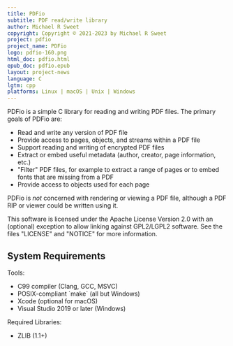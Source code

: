 ```yaml
---
title: PDFio
subtitle: PDF read/write library
author: Michael R Sweet
copyright: Copyright © 2021-2023 by Michael R Sweet
project: pdfio
project_name: PDFio
logo: pdfio-160.png
html_doc: pdfio.html
epub_doc: pdfio.epub
layout: project-news
language: C
lgtm: cpp
platforms: Linux | macOS | Unix | Windows
---
```


PDFio is a simple C library for reading and writing PDF files.  The primary goals of PDFio are:

- Read and write any version of PDF file
- Provide access to pages, objects, and streams within a PDF file
- Support reading and writing of encrypted PDF files
- Extract or embed useful metadata (author, creator, page information, etc.)
- "Filter" PDF files, for example to extract a range of pages or to embed fonts that are missing from a PDF
- Provide access to objects used for each page

PDFio is *not* concerned with rendering or viewing a PDF file, although a PDF RIP or viewer could be written using it.

This software is licensed under the Apache License Version 2.0 with an (optional) exception to allow linking against GPL2/LGPL2 software.  See the files "LICENSE" and "NOTICE" for more information.

<div class="border bg20 px-3 py-2">
  <h2>System Requirements</h2>

  <p>Tools:</p>
  <ul>
    <li>C99 compiler (Clang, GCC, MSVC)</li>
    <li>POSIX-compliant `make` (all but Windows)</li>
    <li>Xcode (optional for macOS)</li>
    <li>Visual Studio 2019 or later (Windows)</li>
  </ul>

  <p>Required Libraries:</p>
  <ul>
    <li>ZLIB (1.1+)</li>
  </ul>
</div>
